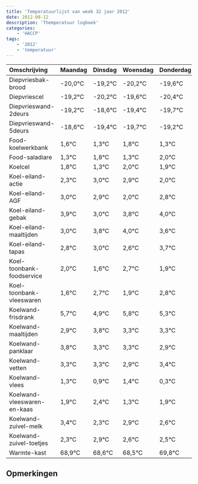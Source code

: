 ```yaml
---
title: 'Temperatuurlijst van week 32 jaar 2012'
date: 2012-08-12
description: 'Themperatuur logboek'
categories:
    - 'HACCP'
tags:
    - '2012'
    - 'temperatuur'
---
```

|Omschrijving|Maandag|Dinsdag|Woensdag|Donderdag|Vrijdag|Zaterdag|Zondag|
|:---|:---|:---|:---|:---|:---|:---|:---|
|Diepvriesbak-brood|-20,0°C|-19,2°C|-20,2°C|-19,6°C|-20,4°C|-20,7°C|-20,2°C|
|Diepvriescel|-19,2°C|-20,2°C|-19,6°C|-20,4°C|-20,7°C|-20,2°C|-20,7°C|
|Diepvrieswand-2deurs|-19,2°C|-18,6°C|-19,4°C|-19,7°C|-19,2°C|-19,7°C|-19,0°C|
|Diepvrieswand-5deurs|-18,6°C|-19,4°C|-19,7°C|-19,2°C|-19,7°C|-19,0°C|-19,1°C|
|Food-koelwerkbank|1,6°C|1,3°C|1,8°C|1,3°C|2,0°C|1,9°C|1,0°C|
|Food-saladiare|1,3°C|1,8°C|1,3°C|2,0°C|1,9°C|1,0°C|1,8°C|
|Koelcel|1,8°C|1,3°C|2,0°C|1,9°C|1,0°C|1,8°C|2,0°C|
|Koel-eiland-actie|2,3°C|3,0°C|2,9°C|2,0°C|2,8°C|3,0°C|2,6°C|
|Koel-eiland-AGF|3,0°C|2,9°C|2,0°C|2,8°C|3,0°C|2,6°C|3,7°C|
|Koel-eiland-gebak|3,9°C|3,0°C|3,8°C|4,0°C|3,6°C|4,7°C|3,9°C|
|Koel-eiland-maaltijden|3,0°C|3,8°C|4,0°C|3,6°C|4,7°C|3,9°C|4,8°C|
|Koel-eiland-tapas|2,8°C|3,0°C|2,6°C|3,7°C|2,9°C|3,8°C|3,3°C|
|Koel-toonbank-foodservice|2,0°C|1,6°C|2,7°C|1,9°C|2,8°C|2,3°C|2,3°C|
|Koel-toonbank-vleeswaren|1,6°C|2,7°C|1,9°C|2,8°C|2,3°C|2,3°C|1,9°C|
|Koelwand-frisdrank|5,7°C|4,9°C|5,8°C|5,3°C|5,3°C|4,9°C|5,4°C|
|Koelwand-maaltijden|2,9°C|3,8°C|3,3°C|3,3°C|2,9°C|3,4°C|2,3°C|
|Koelwand-panklaar|3,8°C|3,3°C|3,3°C|2,9°C|3,4°C|2,3°C|2,9°C|
|Koelwand-vetten|3,3°C|3,3°C|2,9°C|3,4°C|2,3°C|2,9°C|2,6°C|
|Koelwand-vlees|1,3°C|0,9°C|1,4°C|0,3°C|0,9°C|0,6°C|0,5°C|
|Koelwand-vleeswaren-en-kaas|1,9°C|2,4°C|1,3°C|1,9°C|1,6°C|1,5°C|2,8°C|
|Koelwand-zuivel-melk|3,4°C|2,3°C|2,9°C|2,6°C|2,5°C|3,8°C|2,8°C|
|Koelwand-zuivel-toetjes|2,3°C|2,9°C|2,6°C|2,5°C|3,8°C|2,8°C|3,7°C|
|Warmte-kast|68,9°C|68,6°C|68,5°C|69,8°C|68,8°C|69,7°C|68,3°C|

## Opmerkingen


